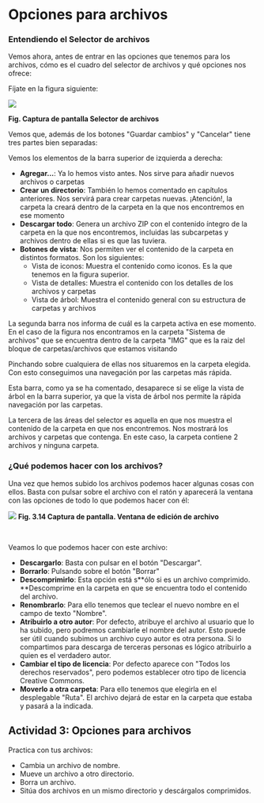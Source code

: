 
# Opciones para archivos

### Entendiendo el Selector de archivos

Vemos ahora, antes de entrar en las opciones que tenemos para los archivos, cómo es el cuadro del selector de archivos y qué opciones nos ofrece:

Fíjate en la figura siguiente:

![](/assets/Selección_134.png)

**Fig. Captura de pantalla Selector de archivos**

Vemos que, además de los botones "Guardar cambios" y "Cancelar" tiene tres partes bien separadas:

Vemos los elementos de la barra superior de izquierda a derecha:

- **Agregar...**: Ya lo hemos visto antes. Nos sirve para añadir nuevos archivos o carpetas
- **Crear un directorio**: También lo hemos comentado en capítulos anteriores. Nos servirá para crear carpetas nuevas. ¡Atención!, la carpeta la creará dentro de la carpeta en la que nos encontremos en ese momento
- **Descargar todo**: Genera un archivo ZIP con el contenido íntegro de la carpeta en la que nos encontremos, incluidas las subcarpetas y archivos dentro de ellas si es que las tuviera.
- **Botones de vista**: Nos permiten ver el contenido de la carpeta en distintos formatos. Son los siguientes:
    - Vista de iconos: Muestra el contenido como iconos. Es la que tenemos en la figura superior.
    - Vista de detalles: Muestra el contenido con los detalles de los archivos y carpetas
    - Vista de árbol: Muestra el contenido general con su estructura de carpetas y archivos


La segunda barra nos informa de cuál es la carpeta activa en ese momento. En el caso de la figura nos encontramos en la carpeta "Sistema de archivos" que se encuentra dentro de la carpeta "IMG" que es la raiz del bloque de carpetas/archivos que estamos visitando

Pinchando sobre cualquiera de ellas nos situaremos en la carpeta elegida. Con esto conseguimos una navegación por las carpetas más rápida.

Esta barra, como ya se ha comentado, desaparece si se elige la vista de árbol en la barra superior, ya que la vista de árbol nos permite la rápida navegación por las carpetas.


La tercera de las áreas del selector es aquella en que nos muestra el contenido de la carpeta en que nos encontremos. Nos mostrará los archivos y carpetas que contenga. En este caso, la carpeta contiene 2 archivos y ninguna carpeta.

### ¿Qué podemos hacer con los archivos?

Una vez que hemos subido los archivos podemos hacer algunas cosas con ellos. Basta con pulsar sobre el archivo con el ratón y aparecerá la ventana con las opciones de todo lo que podemos hacer con él:

![](/assets/Selección_135.png)
**Fig. 3.14 Captura de pantalla. Ventana de edición de archivo**

 

Veamos lo que podemos hacer con este archivo:

- **Descargarlo**: Basta con pulsar en el botón "Descargar".
- **Borrarlo**: Pulsando sobre el botón "Borrar"
- **Descomprimirlo**: Esta opción está s**ólo si es un archivo comprimido. **Descomprime en la carpeta en que se encuentra todo el contenido del archivo.
- **Renombrarlo**: Para ello tenemos que teclear el nuevo nombre en el campo de texto "Nombre".
- **Atribuirlo a otro autor**: Por defecto, atribuye el archivo al usuario que lo ha subido, pero podremos cambiarle el nombre del autor. Esto puede ser útil cuando subimos un archivo cuyo autor es otra persona. Si lo compartimos para descarga de terceras personas es lógico atribuirlo a quien es el verdadero autor.
- **Cambiar el tipo de licencia**: Por defecto aparece con "Todos los derechos reservados", pero podemos establecer otro tipo de licencia Creative Commons.
- **Moverlo a otra carpeta**: Para ello tenemos que elegirla en el desplegable "Ruta". El archivo dejará de estar en la carpeta que estaba y pasará a la indicada.


## Actividad 3: Opciones para archivos


Practica con tus archivos:

- Cambia un archivo de nombre.
- Mueve un archivo a otro directorio.
- Borra un archivo.
- Sitúa dos archivos en un mismo directorio y descárgalos comprimidos.
